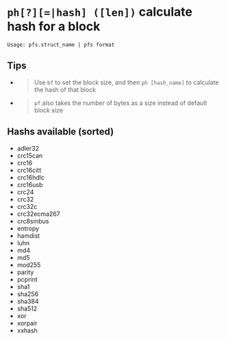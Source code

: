 <!-- TITLE: ph Hash -->

#  **`ph[?][=|hash] ([len])`** calculate hash for a block


```text
Usage: pfs.struct_name | pfs format
```


## **Tips**
  - > Use `bf` to set the block size, and then `ph [hash_name]` to calculate the hash of that block
  - > `pf` also takes the number of bytes as a size instead of default block size
## Hashs available (sorted)

- adler32
- crc15can
- crc16
- crc16citt
- crc16hdlc
- crc16usb
- crc24
- crc32
- crc32c
- crc32ecma267
- crc8smbus
- entropy
- hamdist
- luhn
- md4
- md5
- mod255
- parity
- pcprint
- sha1
- sha256
- sha384
- sha512
- xor
- xorpair
- xxhash